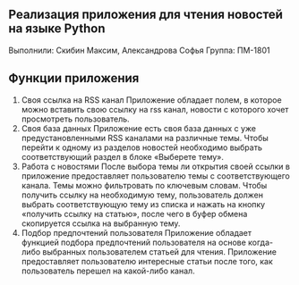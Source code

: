 ## Реализация приложения для чтения новостей на языке Python
Выполнили: Скибин Максим, Александрова Софья Группа: ПМ-1801
## Функции приложения
1.	Своя ссылка на RSS канал
Приложение обладает полем, в которое можно вставить свою ссылку на rss канал, новости с которого хочет просмотреть пользователь.
2.	Своя база данных
Приложение есть своя база данных с уже предустановленными RSS каналами на различные темы. Чтобы перейти к одному из разделов новостей необходимо выбрать соответствующий раздел в блоке «Выберете тему».
3.	Работа с новостями
После выбора темы ли открытия своей ссылки в приложение предоставляет пользователю темы с соответствующего канала. Темы можно фильтровать по ключевым словам. Чтобы получить ссылку на необходимую тему, пользователь должен выбрать соответствующую тему из списка и нажать на кнопку «получить ссылку на статью», после чего в буфер обмена скопируется ссылка на выбранную тему.
4.	Подбор предпочтений пользователя
Приложение обладает функцией подбора предпочтений пользователя на основе когда-либо выбранных пользователем статьей для чтения. Приложение предоставляет пользователю интересные статьи после того, как пользователь перешел на какой-либо канал.
